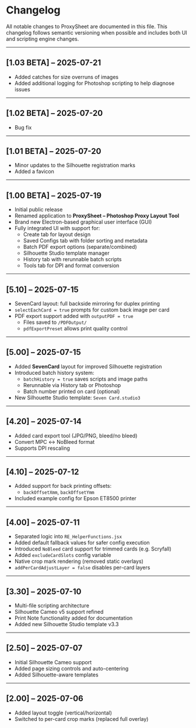 # Changelog

All notable changes to ProxySheet are documented in this file. This changelog follows semantic versioning when possible and includes both UI and scripting engine changes.

---

## [1.03 BETA] – 2025-07-21

- Added catches for size overruns of images
- Added additional logging for Photoshop scripting to help diagnose issues

---

## [1.02 BETA] – 2025-07-20

- Bug fix

---

## [1.01 BETA] – 2025-07-20

- Minor updates to the Silhouette registration marks
- Added a favicon

---

## [1.00 BETA] – 2025-07-19

- Initial public release
- Renamed application to **ProxySheet – Photoshop Proxy Layout Tool**
- Brand new Electron-based graphical user interface (GUI)
- Fully integrated UI with support for:
  - Create tab for layout design
  - Saved Configs tab with folder sorting and metadata
  - Batch PDF export options (separate/combined)
  - Silhouette Studio template manager
  - History tab with rerunnable batch scripts
  - Tools tab for DPI and format conversion

---

## [5.10] – 2025-07-15

- SevenCard layout: full backside mirroring for duplex printing
- `selectEachCard = true` prompts for custom back image per card
- PDF export support added with `outputPDF = true`
  - Files saved to `/PDFOutput/`
  - `pdfExportPreset` allows print quality control

---

## [5.00] – 2025-07-15

- Added **SevenCard** layout for improved Silhouette registration
- Introduced batch history system:
  - `batchHistory = true` saves scripts and image paths
  - Rerunnable via History tab or Photoshop
  - Batch number printed on card (optional)
- New Silhouette Studio template: `Seven Card.studio3`

---

## [4.20] – 2025-07-14

- Added card export tool (JPG/PNG, bleed/no bleed)
- Convert MPC ↔ NoBleed format
- Supports DPI rescaling

---

## [4.10] – 2025-07-12

- Added support for back printing offsets:
  - `backOffsetXmm`, `backOffsetYmm`
- Included example config for Epson ET8500 printer

---

## [4.00] – 2025-07-11

- Separated logic into `RE_HelperFunctions.jsx`
- Added default fallback values for safer config execution
- Introduced `NoBleed` card support for trimmed cards (e.g. Scryfall)
- Added `excludeCardSlots` config variable
- Native crop mark rendering (removed static overlays)
- `addPerCardAdjustLayer = false` disables per-card layers

---

## [3.30] – 2025-07-10

- Multi-file scripting architecture
- Silhouette Cameo v5 support refined
- Print Note functionality added for documentation
- Added new Silhouette Studio template v3.3

---

## [2.50] – 2025-07-07

- Initial Silhouette Cameo support
- Added page sizing controls and auto-centering
- Added Silhouette-aware templates

---

## [2.00] – 2025-07-06

- Added layout toggle (vertical/horizontal)
- Switched to per-card crop marks (replaced full overlay)
